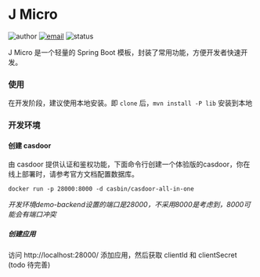 
# J Micro

![author](https://img.shields.io/badge/author-mrtt-blue.svg)
[![email](https://img.shields.io/badge/email-jiang.taojie@foxmail.com-blue.svg)](mailto:jiang.taojie@foxmail.com)
![status](https://img.shields.io/badge/status-developing-yellow.svg)

[//]: # (![Maven Central Version]&#40;https://img.shields.io/maven-central/v/com.jiangtj.platform/parent&#41;)

J Micro 是一个轻量的 Spring Boot 模板，封装了常用功能，方便开发者快速开发。

### 使用

在开发阶段，建议使用本地安装。即 `clone` 后，`mvn install -P lib` 安装到本地

### 开发环境

#### 创建 casdoor

由 casdoor 提供认证和鉴权功能，下面命令行创建一个体验版的casdoor，你在线上部署时，请参考官方文档配置数据库。

```shell
docker run -p 28000:8000 -d casbin/casdoor-all-in-one
```

*开发环境demo-backend设置的端口是28000，不采用8000是考虑到，8000可能会有端口冲突*

##### 创建应用

访问 http://localhost:28000/ 添加应用，然后获取 clientId 和 clientSecret (todo 待完善)

